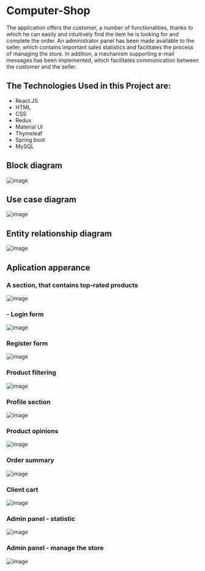 # Computer-Shop

The application offers the customer, a number of functionalities, thanks to which he can easily and intuitively find the item he is looking for and complete the order. An administrator panel has been made available to the seller, which contains important sales statistics and facilitates the process of managing the
store. In addition, a mechanism supporting e-mail messages has been implemented, which facilitates communication between the customer and the seller.

## The Technologies Used in this Project are:

- React.JS
- HTML
- CSS
- Redux
- Material UI
- Thymeleaf
- Spring boot 
- MySQL

## Block diagram

![image](https://user-images.githubusercontent.com/59510358/222746551-a0dec855-ac8d-4914-af60-79f60ccb71a2.png)

## Use case diagram

![image](https://user-images.githubusercontent.com/59510358/222746163-fdf38f00-737c-4c17-aace-ce989e251da1.png)

## Entity relationship diagram

![image](https://user-images.githubusercontent.com/59510358/222746779-986bdf26-0e0c-48e8-b2e8-ffb07f0a765d.png)

## Aplication apperance

### A section, that contains top-rated products

![image](https://user-images.githubusercontent.com/59510358/222802255-b6299b37-556e-4dad-a31c-cbccfb39d3e8.png)

### - Login form

![image](https://user-images.githubusercontent.com/59510358/222799635-bed2b5dc-6208-4b8f-81fe-47bcd5dcc7dd.png)

### Register form

![image](https://user-images.githubusercontent.com/59510358/222799713-f3f4edd7-89d6-4050-b124-4cd59af09a06.png)

### Product filtering

![image](https://user-images.githubusercontent.com/59510358/222801392-beb5febc-229c-48cf-8334-1f164dd3b137.png)

### Profile section

![image](https://user-images.githubusercontent.com/59510358/222800004-347df5a6-9847-49b7-a46a-225f27d20fbe.png)

### Product opinions

![image](https://user-images.githubusercontent.com/59510358/222800131-433631e9-f5b4-46ba-8405-2db8a418b021.png)

### Order summary

![image](https://user-images.githubusercontent.com/59510358/222801574-7a8aed3a-b14e-4278-949e-a637b4657398.png)

### Client cart

![image](https://user-images.githubusercontent.com/59510358/222800479-54a31a5d-731b-4ee0-a3af-e909f2501df1.png)

### Admin panel - statistic

![image](https://user-images.githubusercontent.com/59510358/222801714-9bb3c8fe-04db-4ce1-a49e-19d5660b2710.png)

### Admin panel - manage the store

![image](https://user-images.githubusercontent.com/59510358/222801907-6838ef45-c355-47df-a38b-a6b6081a182c.png)
